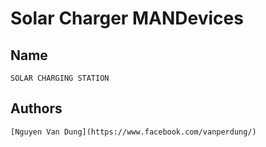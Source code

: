 # Solar Charger MANDevices

## Name

	SOLAR CHARGING STATION

## Authors

	[Nguyen Van Dung](https://www.facebook.com/vanperdung/)

